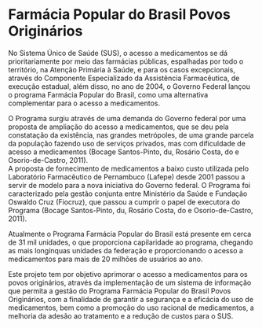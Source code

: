 # Farmácia Popular do Brasil Povos Originários

No Sistema Único de Saúde (SUS), o acesso a medicamentos se dá prioritariamente por meio das farmácias públicas, espalhadas por todo o território, na Atenção Primária à Saúde, e para os casos excepcionais, através do Componente Especializado da Assistência Farmacêutica, de execução estadual, além disso, no ano de 2004, o Governo Federal lançou o programa Farmácia Popular do Brasil, como uma alternativa complementar para o acesso a medicamentos.  
  
O Programa surgiu através de uma demanda do Governo federal por uma proposta de ampliação do acesso a medicamentos, que se deu pela constatação da existência, nas grandes metrópoles, de uma grande parcela da população fazendo uso de serviços privados, mas com dificuldade de acesso a medicamentos (Bocage Santos-Pinto, du, Rosário Costa, do e Osorio-de-Castro, 2011).  
A proposta de fornecimento de medicamentos a baixo custo utilizada pelo Laboratório Farmacêutico de Pernambuco (Lafepe) desde 2001 passou a servir de modelo para a nova iniciativa do Governo federal. O Programa foi caracterizado pela gestão conjunta entre Ministério da Saúde e Fundação Oswaldo Cruz (Fiocruz), que passou a cumprir o papel de executora do Programa (Bocage Santos-Pinto, du, Rosário Costa, do e Osorio-de-Castro, 2011).  
  
Atualmente o Programa Farmácia Popular do Brasil está presente em cerca de 31 mil unidades, o que proporciona capilaridade ao programa, chegando as mais longínquas unidades da federação e proporcionando o acesso a medicamentos para mais de 20 milhões de usuários ao ano.  
  
Este projeto tem por objetivo aprimorar o acesso a medicamentos para os povos originários, através da implementação de um sistema de informação que permita a gestão do Programa Farmácia Popular do Brasil Povos Originários, com a finalidade de garantir a segurança e a eficácia do uso de medicamentos, bem como a promoção do uso racional de medicamentos, a melhoria da adesão ao tratamento e a redução de custos para o SUS.
